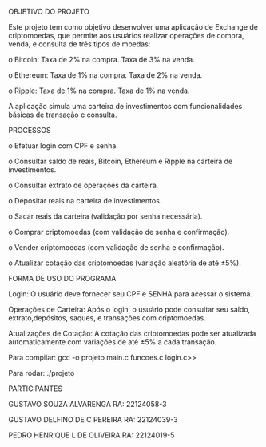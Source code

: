 OBJETIVO DO PROJETO

Este projeto tem como objetivo desenvolver uma aplicação de Exchange de criptomoedas, que permite aos usuários realizar operações de compra, venda, e consulta de três tipos de moedas:

o Bitcoin: Taxa de 2% na compra. Taxa de 3% na venda.

o Ethereum: Taxa de 1% na compra. Taxa de 2% na venda.

o Ripple: Taxa de 1% na compra. Taxa de 1% na venda.

A aplicação simula uma carteira de investimentos com funcionalidades básicas de transação e consulta.

PROCESSOS

o Efetuar login com CPF e senha.

o Consultar saldo de reais, Bitcoin, Ethereum e Ripple na carteira de investimentos.

o Consultar extrato de operações da carteira.

o Depositar reais na carteira de investimentos.

o Sacar reais da carteira (validação por senha necessária).

o Comprar criptomoedas (com validação de senha e confirmação).

o Vender criptomoedas (com validação de senha e confirmação).

o Atualizar cotação das criptomoedas (variação aleatória de até ±5%).

FORMA DE USO DO PROGRAMA

Login: O usuário deve fornecer seu CPF e SENHA para acessar o sistema.

Operações de Carteira: Após o login, o usuário pode consultar seu saldo, extrato,depósitos, saques, e transações com criptomoedas.

Atualizações de Cotação: A cotação das criptomoedas pode ser atualizada automaticamente com variações de até ±5% a cada transação.

Para compilar: gcc -o projeto main.c funcoes.c login.c>>

Para rodar: ./projeto



PARTICIPANTES

GUSTAVO SOUZA ALVARENGA RA: 22124058-3

GUSTAVO DELFINO DE C PEREIRA RA: 22124039-3

PEDRO HENRIQUE L DE OLIVEIRA RA: 22124019-5
